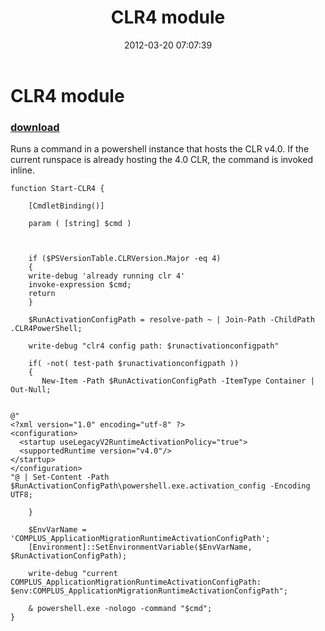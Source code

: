 ﻿---
pid:            3294
parent:         0
children:       
poster:         beefarino
title:          CLR4 module
date:           2012-03-20 07:07:39
description:    Runs a command in a powershell instance that hosts the CLR v4.0.  If the current runspace is already hosting the 4.0 CLR, the command is invoked inline.
format:         posh
---

# CLR4 module

### [download](3294.ps1)  

Runs a command in a powershell instance that hosts the CLR v4.0.  If the current runspace is already hosting the 4.0 CLR, the command is invoked inline.

```posh
function Start-CLR4 {
   
	[CmdletBinding()]
    
	param ( [string] $cmd )


    
    if ($PSVersionTable.CLRVersion.Major -eq 4) 
    {    
	write-debug 'already running clr 4'
	invoke-expression $cmd;
	return
    }

    $RunActivationConfigPath = resolve-path ~ | Join-Path -ChildPath .CLR4PowerShell;
    
    write-debug "clr4 config path: $runactivationconfigpath"

    if( -not( test-path $runactivationconfigpath ))
    {
	   New-Item -Path $RunActivationConfigPath -ItemType Container | Out-Null;
    

@"
<?xml version="1.0" encoding="utf-8" ?>
<configuration>
  <startup useLegacyV2RuntimeActivationPolicy="true">
  <supportedRuntime version="v4.0"/>
</startup>
</configuration>
"@ | Set-Content -Path $RunActivationConfigPath\powershell.exe.activation_config -Encoding UTF8;

    }
    
    $EnvVarName = 'COMPLUS_ApplicationMigrationRuntimeActivationConfigPath';
    [Environment]::SetEnvironmentVariable($EnvVarName, $RunActivationConfigPath);
    
    write-debug "current COMPLUS_ApplicationMigrationRuntimeActivationConfigPath: $env:COMPLUS_ApplicationMigrationRuntimeActivationConfigPath";

    & powershell.exe -nologo -command "$cmd";
}


```
